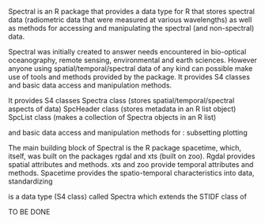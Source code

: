 Spectral is an R package that provides a data type for R that stores spectral data (radiometric data that were measured at various wavelengths) as well as methods for accessing and manipulating the spectral (and non-spectral) data. 

Spectral was initially created to answer needs encountered in bio-optical oceanography, remote sensing, environmental and earth sciences. However anyone using spatial/temporal/spectral data of any kind can possible make use of tools and methods provided by the package. It provides S4 classes and basic data access and manipulation methods.

It provides S4 classes 
Spectra class (stores spatial/temporal/spectral aspects of data)
SpcHeader class (stores metadata in an R list object)
SpcList class (makes a collection of Spectra objects in an R list)

and basic data access and manipulation methods for :
subsetting
plotting

The main building block of Spectral is the R package spacetime, which, itself, was built on the packages rgdal and xts (built on zoo). Rgdal provides spatial attributes and methods. xts and zoo provide temporal attributes and methods. Spacetime provides the spatio-temporal characteristics into data, standardizing 

is a data type (S4 class) called Spectra which extends the STIDF class of 


TO BE DONE
